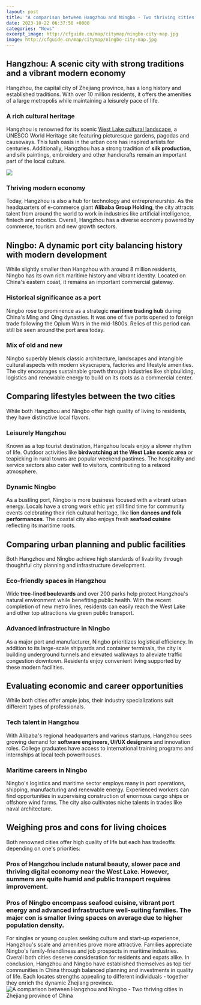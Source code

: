 ```yaml
---
layout: post
title: "A comparison between Hangzhou and Ningbo - Two thriving cities in Zhejiang province of China"
date: 2023-10-22 06:37:50 +0000
categories: "News"
excerpt_image: http://cfguide.cn/map/citymap/ningbo-city-map.jpg
image: http://cfguide.cn/map/citymap/ningbo-city-map.jpg
---
```


## Hangzhou: A scenic city with strong traditions and a vibrant modern economy
Hangzhou, the capital city of Zhejiang province, has a long history and established traditions. With over 10 million residents, it offers the amenities of a large metropolis while maintaining a leisurely pace of life. 
### A rich cultural heritage
Hangzhou is renowned for its scenic [West Lake cultural landscape](https://ustoday.github.io/2024-01-03-la-vie-d-un-xe9tudiant-au-kosovo/), a UNESCO World Heritage site featuring picturesque gardens, pagodas and causeways. This lush oasis in the urban core has inspired artists for centuries. Additionally, Hangzhou has a strong tradition of **silk production**, and silk paintings, embroidery and other handicrafts remain an important part of the local culture.

![](https://www.researchgate.net/publication/332334311/figure/fig1/AS:746327134711808@1554949663216/Map-of-cities-in-Zhejiang-Province-China.png)
### Thriving modern economy 
Today, Hangzhou is also a hub for technology and entrepreneurship. As the headquarters of e-commerce giant **Alibaba Group Holding**, the city attracts talent from around the world to work in industries like artificial intelligence, fintech and robotics. Overall, Hangzhou has a diverse economy powered by commerce, tourism and new growth sectors. 
## Ningbo: A dynamic port city balancing history with modern development  
While slightly smaller than Hangzhou with around 8 million residents, Ningbo has its own rich maritime history and vibrant identity. Located on China's eastern coast, it remains an important commercial gateway.
### Historical significance as a port
Ningbo rose to prominence as a strategic **maritime trading hub** during China's Ming and Qing dynasties. It was one of five ports opened to foreign trade following the Opium Wars in the mid-1800s. Relics of this period can still be seen around the port area today.
### Mix of old and new
Ningbo superbly blends classic architecture, landscapes and intangible cultural aspects with modern skyscrapers, factories and lifestyle amenities. The city encourages sustainable growth through industries like shipbuilding, logistics and renewable energy to build on its roots as a commercial center.
## Comparing lifestyles between the two cities  
While both Hangzhou and Ningbo offer high quality of living to residents, they have distinctive local flavors.
### Leisurely Hangzhou 
Known as a top tourist destination, Hangzhou locals enjoy a slower rhythm of life. Outdoor activities like **birdwatching at the West Lake scenic area** or teapicking in rural towns are popular weekend pastimes. The hospitality and service sectors also cater well to visitors, contributing to a relaxed atmosphere.
### Dynamic Ningbo
As a bustling port, Ningbo is more business focused with a vibrant urban energy. Locals have a strong work ethic yet still find time for community events celebrating their rich cultural heritage, like **lion dances and folk performances**. The coastal city also enjoys fresh **seafood cuisine** reflecting its maritime roots.
## Comparing urban planning and public facilities 
Both Hangzhou and Ningbo achieve high standards of livability through thoughtful city planning and infrastructure development. 
### Eco-friendly spaces in Hangzhou
Wide **tree-lined boulevards** and over 200 parks help protect Hangzhou's natural environment while benefiting public health. With the recent completion of new metro lines, residents can easily reach the West Lake and other top attractions via green public transport. 
### Advanced infrastructure in Ningbo 
As a major port and manufacturer, Ningbo prioritizes logistical efficiency. In addition to its large-scale shipyards and container terminals, the city is building underground tunnels and elevated walkways to alleviate traffic congestion downtown. Residents enjoy convenient living supported by these modern facilities.
## Evaluating economic and career opportunities  
While both cities offer ample jobs, their industry specializations suit different types of professionals.
### Tech talent in Hangzhou 
With Alibaba's regional headquarters and various startups, Hangzhou sees growing demand for **software engineers, UI/UX designers** and innovation roles. College graduates have access to international training programs and internships at local tech powerhouses.
### Maritime careers in Ningbo 
Ningbo's logistics and maritime sector employs many in port operations, shipping, manufacturing and renewable energy. Experienced workers can find opportunities in supervising construction of enormous cargo ships or offshore wind farms. The city also cultivates niche talents in trades like naval architecture.
## Weighing pros and cons for living choices
Both renowned cities offer high quality of life but each has tradeoffs depending on one's priorities: 
### Pros of Hangzhou include natural beauty, slower pace and thriving digital economy near the West Lake. However, summers are quite humid and public transport requires improvement.
### Pros of Ningbo encompass seafood cuisine, vibrant port energy and advanced infrastructure well-suiting families. The major con is smaller living spaces on average due to higher population density.  
For singles or young couples seeking culture and start-up experience, Hangzhou's scale and amenities prove more attractive. Families appreciate Ningbo's family-friendliness and job prospects in maritime industries. Overall both cities deserve consideration for residents and expats alike.
In conclusion, Hangzhou and Ningbo have established themselves as top tier communities in China through balanced planning and investments in quality of life. Each locates strengths appealing to different individuals - together they enrich the dynamic Zhejiang province.
![A comparison between Hangzhou and Ningbo - Two thriving cities in Zhejiang province of China](http://cfguide.cn/map/citymap/ningbo-city-map.jpg)